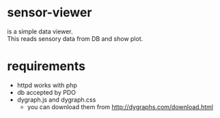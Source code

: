 # sensor-viewer
is a simple data viewer.  
This reads sensory data from DB and show plot.

# requirements
- httpd works with php
- db accepted by PDO
- dygraph.js and dygraph.css
    - you can download them from http://dygraphs.com/download.html
